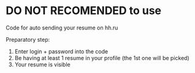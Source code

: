 # DO NOT RECOMENDED to use
Code for auto sending your resume on hh.ru

Preparatory step:
1. Enter login + password into the code
2. Be having at least 1 resume in your profile (the 1st one will be picked)
3. Your resume is visible
